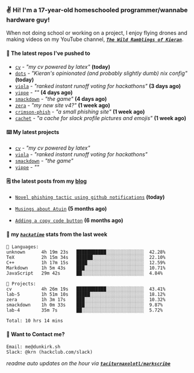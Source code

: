 ### ✌️ Hi! I'm a 17-year-old homeschooled programmer/wannabe hardware guy!

When not doing school or working on a project, I enjoy flying drones and making videos on my YouTube channel, [**_`The Wild Ramblings of Kieran`_**](https://youtube.com/@kieran.rambles).

#### 👷 The latest repos I've pushed to

- [`cv`](https://github.com/taciturnaxolotl/cv) - _"my cv powered by latex"_ **(today)**
- [`dots`](https://github.com/taciturnaxolotl/dots) - _"Kieran's opinionated (and probably slightly dumb) nix config"_ **(today)**
- [`viola`](https://github.com/taciturnaxolotl/viola) - _"ranked instant runoff voting for hackathons"_ **(3 days ago)**
- [`yippe`](https://github.com/taciturnaxolotl/yippe) - _""_ **(4 days ago)**
- [`smackdown`](https://github.com/taciturnaxolotl/smackdown) - _"the game"_ **(4 days ago)**
- [`zera`](https://github.com/taciturnaxolotl/zera) - _"my new site v4?"_ **(1 week ago)**
- [`crimson-phish`](https://github.com/taciturnaxolotl/crimson-phish) - _"a small phishing site"_ **(1 week ago)**
- [`cachet`](https://github.com/taciturnaxolotl/cachet) - _"a cache for slack profile pictures and emojis"_ **(1 week ago)**

#### ⌨️ My latest projects

- [`cv`](https://github.com/taciturnaxolotl/cv) - _"my cv powered by latex"_
- [`viola`](https://github.com/taciturnaxolotl/viola) - _"ranked instant runoff voting for hackathons"_
- [`smackdown`](https://github.com/taciturnaxolotl/smackdown) - _"the game"_
- [`yippe`](https://github.com/taciturnaxolotl/yippe) - _""_

#### 🗒️ the latest posts from my [blog](https://dunkirk.sh)

- [`Novel phishing tactic using github notifications`](https://dunkirk.sh/blog/github-phishing/) **(today)**

- [`Musings about Atuin`](https://dunkirk.sh/blog/atuin/) **(5 months ago)**

- [`Adding a copy code button`](https://dunkirk.sh/blog/adding-a-copy-button/) **(6 months ago)**



#### 📡 my [_`hackatime`_](https://waka.hackclub.com) stats from the last week

```text
💾 Languages:
unknown      4h 19m 23s   ███████████░░░░░░░░░░░░░░  42.28%
TeX          2h 15m 34s   ██████░░░░░░░░░░░░░░░░░░░  22.10%
C++          1h 17m 15s   ████░░░░░░░░░░░░░░░░░░░░░  12.59%
Markdown     1h 5m 43s    ███░░░░░░░░░░░░░░░░░░░░░░  10.71%
JavaScript   29m 42s      ██░░░░░░░░░░░░░░░░░░░░░░░  4.84%

💼 Projects:
cv           4h 26m 19s   ███████████░░░░░░░░░░░░░░  43.41%
lab-5        1h 51m 10s   █████░░░░░░░░░░░░░░░░░░░░  18.12%
zera         1h 3m 17s    ███░░░░░░░░░░░░░░░░░░░░░░  10.32%
smackdown    1h 0m 33s    ███░░░░░░░░░░░░░░░░░░░░░░  9.87%
lab-4        35m 7s       ██░░░░░░░░░░░░░░░░░░░░░░░  5.72%

Total: 10 hrs 14 mins
```

#### 📮 Want to Contact me?

```text
Email: me@dunkirk.sh
Slack: @krn (hackclub.com/slack)
```

_readme auto updates on the hour via [**`taciturnaxolotl/markscribe`**](https://github.com/taciturnaxolotl/markscribe)_
